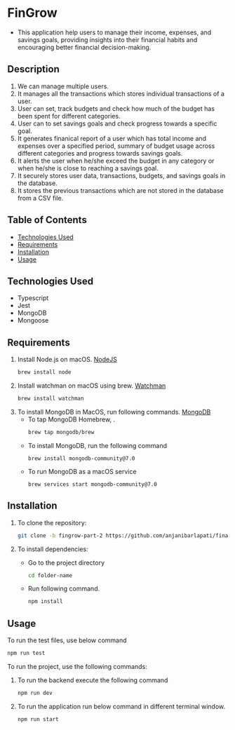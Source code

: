 # FinGrow

- This application help users to manage their income, expenses, and savings goals, providing insights into their financial habits and encouraging better financial decision-making.

## Description

1. We can manage multiple users.
2. It  manages all the transactions which stores individual transactions of a user.
3. User can set, track budgets and check how much of the budget has been spent for different categories.
4. User can to set savings goals and check progress towards a specific goal.
5. It generates finanical report of a user which has total income and expenses over a specified period, summary of budget usage across different categories and progress towards savings goals.
6. It alerts the user when he/she exceed the budget in any category or when he/she is close to reaching a savings goal.
7. It securely stores user data, transactions, budgets, and savings goals in the database.
8. It stores the previous transactions which are not stored in the database from a CSV file.


## Table of Contents
- [Technologies Used](#technologies-used)
- [Requirements](#requirements)
- [Installation](#installation)
- [Usage](#usage)

## Technologies Used

- Typescript
- Jest
- MongoDB
- Mongoose

## Requirements

1. Install Node.js on macOS. [NodeJS](https://nodejs.org/en/download/package-manager)
   ```bash
   brew install node
   ```
2. Install watchman on macOS using brew. [Watchman](https://formulae.brew.sh/formula/watchman)
   ```bash
   brew install watchman
   ```
3. To install MongoDB in MacOS, run following commands. [MongoDB](https://www.mongodb.com/docs/manual/tutorial/install-mongodb-on-os-x/)
   -  To tap MongoDB Homebrew,  .
      ```bash
      brew tap mongodb/brew
      ```
   -  To install MongoDB, run the following command
      ```
      brew install mongodb-community@7.0
      ```
   -  To run MongoDB as a macOS service
      ```
      brew services start mongodb-community@7.0
      ```


## Installation

1. To clone the repository:
   ```bash
   git clone -b fingrow-part-2 https://github.com/anjanibarlapati/financial-tracker-application
   ```

2. To install dependencies:
   - Go to the project directory
      ```bash
      cd folder-name
      ```
   - Run following command.
      ```bash
      npm install
      ```
 ## Usage
To run the test files, use below command
   ```bash
   npm run test
   ```
To run the project, use the following commands:

1. To run the backend execute the following command
   ```bash
   npm run dev
   ```
2. To run the application run below command in different terminal window.
   ```bash
   npm run start
   ```
